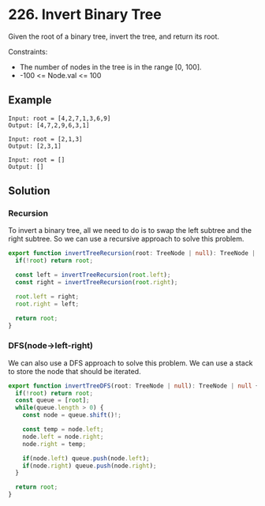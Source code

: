 # 226. Invert Binary Tree

Given the root of a binary tree, invert the tree, and return its root.

Constraints:
* The number of nodes in the tree is in the range [0, 100].
* -100 <= Node.val <= 100

## Example

```
Input: root = [4,2,7,1,3,6,9]
Output: [4,7,2,9,6,3,1]
```

```
Input: root = [2,1,3]
Output: [2,3,1]
```

```
Input: root = []
Output: []
```

## Solution

### Recursion
To invert a binary tree, all we need to do is to swap the left subtree and the right subtree. So we can use a recursive approach to solve this problem.

```ts
export function invertTreeRecursion(root: TreeNode | null): TreeNode | null {
  if(!root) return root;

  const left = invertTreeRecursion(root.left);
  const right = invertTreeRecursion(root.right);

  root.left = right;
  root.right = left;

  return root;
}
```

### DFS(node->left-right)
We can also use a DFS approach to solve this problem. We can use a stack to store the node that should be iterated.

```ts
export function invertTreeDFS(root: TreeNode | null): TreeNode | null {
  if(!root) return root;
  const queue = [root];
  while(queue.length > 0) {
    const node = queue.shift()!;

    const temp = node.left;
    node.left = node.right;
    node.right = temp;

    if(node.left) queue.push(node.left);
    if(node.right) queue.push(node.right);
  }

  return root;
}
```



